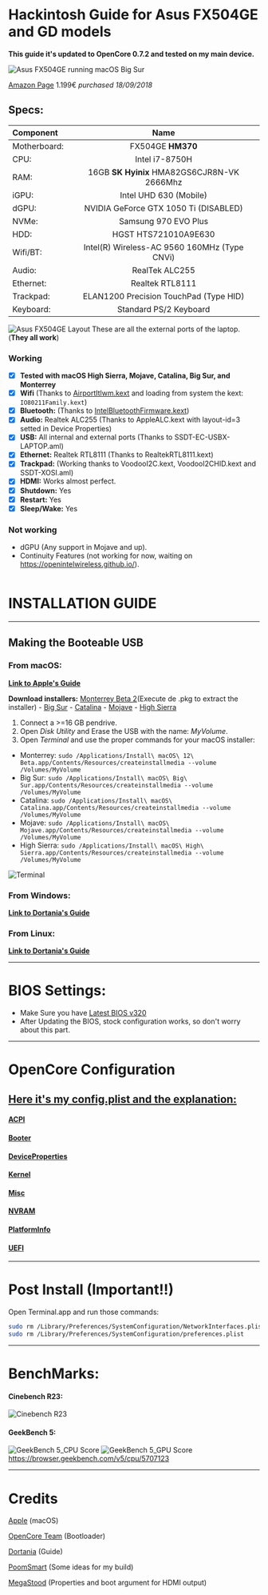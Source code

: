# Hackintosh Guide for **Asus FX504GE** and **GD** models

**This guide it's updated to OpenCore 0.7.2 and tested on my main device.**

![Asus FX504GE running macOS Big Sur](/Images/Asus-FX504-macOS.png)

[Amazon Page](https://www.amazon.es/dp/B07D4W2CY6/ref=cm_sw_em_r_mt_dp_gUF8FbYQW48NV) 1.199€ *purchased 18/09/2018*


## Specs:
| Component | Name |
|:--- |:---:|
| Motherboard:  | FX504GE **HM370** |
| CPU: | Intel i7-8750H |
| RAM: | 16GB **SK Hyinix** HMA82GS6CJR8N-VK 2666Mhz |
| iGPU: | Intel UHD 630 (Mobile) |
| dGPU: | NVIDIA GeForce GTX 1050 Ti (DISABLED) |
| NVMe: | Samsung 970 EVO Plus |
| HDD: | HGST HTS721010A9E630 |
| Wifi/BT: | Intel(R) Wireless-AC 9560 160MHz (Type CNVi) |
| Audio: | RealTek ALC255 |
| Ethernet: | Realtek RTL8111 |
| Trackpad: | ELAN1200 Precision TouchPad (Type HID) |
| Keyboard: | Standard PS/2 Keyboard |

![Asus FX504GE Layout](/Images/Guide/Asus-FX504GE-layout.png)
These are all the external ports of the laptop. (**They all work**)

### Working
- [x] **Tested with macOS High Sierra, Mojave, Catalina, Big Sur, and Monterrey**
- [x] **Wifi** (Thanks to [AirportItlwm.kext](https://github.com/OpenIntelWireless/itlwm/releases) and loading from system the kext: `IO80211Family.kext`)
- [x] **Bluetooth:** (Thanks to [IntelBluetoothFirmware.kext](https://github.com/OpenIntelWireless/IntelBluetoothFirmware/releases))
- [x] **Audio:** Realtek ALC255 (Thanks to AppleALC.kext with layout-id=3 setted in Device Properties)
- [x] **USB:** All internal and external ports (Thanks to SSDT-EC-USBX-LAPTOP.aml)
- [x] **Ethernet:** Realtek RTL8111 (Thanks to RealtekRTL8111.kext)
- [x] **Trackpad:** (Working thanks to VoodooI2C.kext, VoodooI2CHID.kext and SSDT-XOSI.aml)
- [x] **HDMI:** Works almost perfect. 
- [x] **Shutdown:** Yes
- [x] **Restart:** Yes
- [x] **Sleep/Wake:** Yes

### Not working
- dGPU (Any support in Mojave and up).
- Continuity Features (not working for now, waiting on https://openintelwireless.github.io/).


```bash
```

# INSTALLATION GUIDE

---

## Making the Booteable USB

### From macOS:
[**Link to Apple's Guide**](https://support.apple.com/en-us/HT201372)

**Download installers:** [Monterrey Beta 2](http://swcdn.apple.com/content/downloads/54/23/071-59953-A_U9D4NB05NR/nqzt71pnylsuux326a4vqexb33oz0auhas/InstallAssistant.pkg)(Execute de .pkg to extract the installer) - [Big Sur](https://itunes.apple.com/us/app/macos-big-sur/id1526878132) - [Catalina](https://itunes.apple.com/us/app/macos-catalina/id1466841314) - [Mojave](https://itunes.apple.com/us/app/macos-mojave/id1398502828) - [High Sierra](https://itunes.apple.com/us/app/macos-high-sierra/id1246284741)

1. Connect a >=16 GB pendrive.
2. Open *Disk Utility* and Erase the USB with the name: *MyVolume*.
3. Open *Terminal* and use the proper commands for your macOS installer:
- Monterrey: `sudo /Applications/Install\ macOS\ 12\ Beta.app/Contents/Resources/createinstallmedia --volume /Volumes/MyVolume`
- Big Sur: `sudo /Applications/Install\ macOS\ Big\ Sur.app/Contents/Resources/createinstallmedia --volume /Volumes/MyVolume`
- Catalina: `sudo /Applications/Install\ macOS\ Catalina.app/Contents/Resources/createinstallmedia --volume /Volumes/MyVolume`
- Mojave: `sudo /Applications/Install\ macOS\ Mojave.app/Contents/Resources/createinstallmedia --volume /Volumes/MyVolume`
- High Sierra: `sudo /Applications/Install\ macOS\ High\ Sierra.app/Contents/Resources/createinstallmedia --volume /Volumes/MyVolume`

![Terminal](Images/Guide/BootableUSB.png)

### From Windows:

[**Link to Dortania's Guide**](https://dortania.github.io/OpenCore-Install-Guide/installer-guide/winblows-install.html)

### From Linux:

[**Link to Dortania's Guide**](https://dortania.github.io/OpenCore-Install-Guide/installer-guide/linux-install.html)


---

# BIOS Settings:
- Make Sure you have [Latest BIOS v320](https://www.asus.com/supportonly/ASUS%20TUF%20GAMING%20FX504/HelpDesk_Download/)
- After Updating the BIOS, stock configuration works, so don't worry about this part.

---

# OpenCore Configuration

## [Here it's my config.plist and the explanation:](/Docs/config.plist.md)
#### [ACPI](/Docs/config.plist.md#acpi)
#### [Booter](/Docs/config.plist.md#booter)
#### [DeviceProperties](/Docs/config.plist.md#deviceproperties)
#### [Kernel](/Docs/config.plist.md#kernel)
#### [Misc](/Docs/config.plist.md#misc)
#### [NVRAM](/Docs/config.plist.md#nvram)
#### [PlatformInfo](/Docs/config.plist.md#platforminfo)
#### [UEFI](/Docs/config.plist.md#uefi)

---

# Post Install (Important!!)
Open Terminal.app and run those commands:
```bash
sudo rm /Library/Preferences/SystemConfiguration/NetworkInterfaces.plist
sudo rm /Library/Preferences/SystemConfiguration/preferences.plist
```
---

# BenchMarks:
#### Cinebench R23:
![Cinebench R23](/Images/Benchmarks/Cinebench_R23.png)

#### GeekBench 5:
![GeekBench 5_CPU Score](/Images/Benchmarks/GeekBench5_CPU.png)
![GeekBench 5_GPU Score](/Images/Benchmarks/GeekBench5_GPU.png)
https://browser.geekbench.com/v5/cpu/5707123

---

# Credits

[Apple](https://apple.com) (macOS)

[OpenCore Team](https://github.com/acidanthera/OpenCorePkg) (Bootloader)

[Dortania](https://dortania.github.io/OpenCore-Install-Guide/config-laptop.plist/coffee-lake.html#starting-point) (Guide)

[PoomSmart](https://github.com/PoomSmart/ASUS-FX504GE-Hackintosh) (Some ideas for my build)

[MegaStood](https://github.com/MegaStood/Hackintosh-FX504GE-ES72) (Properties and boot argument for HDMI output)
